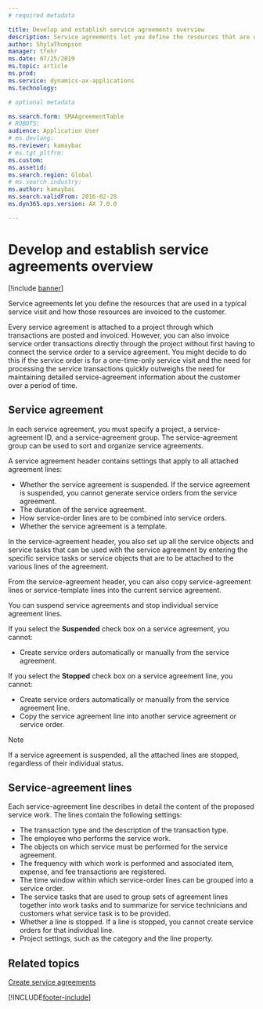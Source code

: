 ```yaml
---
# required metadata

title: Develop and establish service agreements overview
description: Service agreements let you define the resources that are used in a typical service visit and how those resources are invoiced to the customer.
author: ShylaThompson
manager: tfehr
ms.date: 07/25/2019
ms.topic: article
ms.prod: 
ms.service: dynamics-ax-applications
ms.technology: 

# optional metadata

ms.search.form: SMAAgreementTable
# ROBOTS: 
audience: Application User
# ms.devlang: 
ms.reviewer: kamaybac
# ms.tgt_pltfrm: 
ms.custom: 
ms.assetid: 
ms.search.region: Global
# ms.search.industry: 
ms.author: kamaybac
ms.search.validFrom: 2016-02-28
ms.dyn365.ops.version: AX 7.0.0

---
```


# Develop and establish service agreements overview

[!include [banner](../includes/banner.md)]

Service agreements let you define the resources that are used in a typical
service visit and how those resources are invoiced to the customer.

Every service agreement is attached to a project through which transactions are
posted and invoiced. However, you can also invoice service order transactions
directly through the project without first having to connect the service order
to a service agreement. You might decide to do this if the service order is for
a one-time-only service visit and the need for processing the service
transactions quickly outweighs the need for maintaining detailed
service-agreement information about the customer over a period of time.

## Service agreement

In each service agreement, you must specify a project, a service-agreement ID,
and a service-agreement group. The service-agreement group can be used to sort
and organize service agreements.

A service agreement header contains settings that apply to all attached
agreement lines:

-  Whether the service agreement is suspended. If the service agreement is suspended, you cannot generate service orders from the service agreement.
-  The duration of the service agreement.
-  How service-order lines are to be combined into service orders.
-  Whether the service agreement is a template.

In the service-agreement header, you also set up all the service objects and
service tasks that can be used with the service agreement by entering the
specific service tasks or service objects that are to be attached to the various
lines of the agreement.

From the service-agreement header, you can also copy service-agreement lines or
service-template lines into the current service agreement.

You can suspend service agreements and stop individual service agreement lines.

If you select the **Suspended** check box on a service agreement, you cannot:

-    Create service orders automatically or manually from the service agreement.

If you select the **Stopped** check box on a service agreement line, you cannot:

-    Create service orders automatically or manually from the service agreement line.
-    Copy the service agreement line into another service agreement or service order.


> [!NOTE]
> If a service agreement is suspended, all the attached lines are stopped, regardless of their individual status.

## Service-agreement lines

Each service-agreement line describes in detail the content of the proposed
service work. The lines contain the following settings:

-  The transaction type and the description of the transaction type.
-  The employee who performs the service work.
-  The objects on which service must be performed for the service agreement.
-  The frequency with which work is performed and associated item, expense, and fee transactions are registered.
-  The time window within which service-order lines can be grouped into a service order.
-  The service tasks that are used to group sets of agreement lines together into work tasks and to summarize for service technicians and customers what service task is to be provided.
-  Whether a line is stopped. If a line is stopped, you cannot create service orders for that individual line.
-  Project settings, such as the category and the line property.

## Related topics

[Create service agreements](create-service-agreements.md)


[!INCLUDE[footer-include](../../includes/footer-banner.md)]
